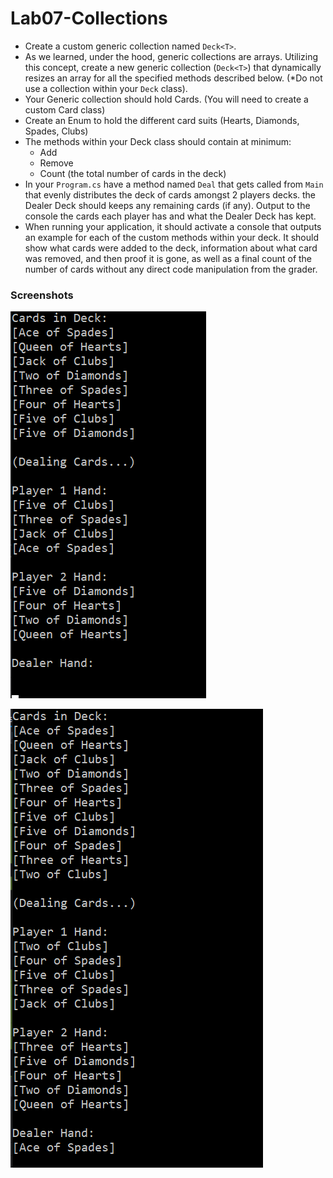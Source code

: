 # Lab07-Collections
* Create a custom generic collection named `Deck<T>`.
* As we learned, under the hood, generic collections are arrays. Utilizing this concept, create a new generic collection (`Deck<T>`) that dynamically resizes an array for all the specified methods described below. (*Do not use a collection within your `Deck` class).
* Your Generic collection should hold Cards. (You will need to create a custom Card class)
* Create an Enum to hold the different card suits (Hearts, Diamonds, Spades, Clubs)
* The methods within your Deck class should contain at minimum:
  * Add
  * Remove
  * Count (the total number of cards in the deck)
* In your `Program.cs` have a method named `Deal` that gets called from `Main` that evenly distributes the deck of cards amongst 2 players decks. the Dealer Deck should keeps any remaining cards (if any). Output to the console the cards each player has and what the Dealer Deck has kept.
* When running your application, it should activate a console that outputs an example for each of the custom methods within your deck. It should show what cards were added to the deck, information about what card was removed, and then proof it is gone, as well as a final count of the number of cards without any direct code manipulation from the grader.

### Screenshots
![Deal Even](assets/deal-even.png)

![Deal Odd](assets/deal-odd.png)